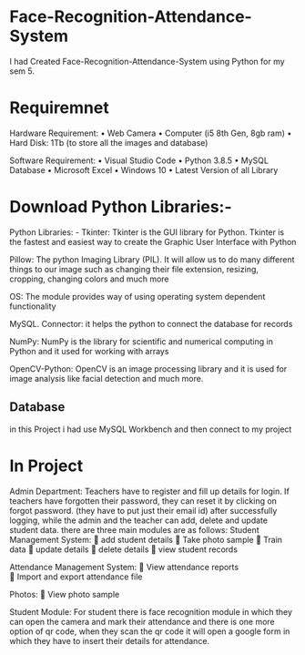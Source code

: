 # Face-Recognition-Attendance-System
I had Created Face-Recognition-Attendance-System using Python for my sem 5.

# Requiremnet
Hardware Requirement:
•	Web Camera
•	Computer (i5 8th Gen, 8gb ram)
•	Hard Disk: 1Tb (to store all the images and database)

Software Requirement:
•	Visual Studio Code
•	Python 3.8.5
•	MySQL Database
•	Microsoft Excel 
•	Windows 10
•	Latest Version of all Library

# Download Python Libraries:-
Python Libraries: -
Tkinter: Tkinter is the GUI library for Python. Tkinter is the fastest and easiest way to create the Graphic User Interface with Python

Pillow: The python Imaging Library (PIL). It will allow us to do many different things to our image such as changing their file extension, resizing, cropping, changing colors and much more 

OS: The module provides way of using operating system dependent functionality

MySQL. Connector: it helps the python to connect the database for records

NumPy: NumPy is the library for scientific and numerical computing in Python and it used for working with arrays

OpenCV-Python: OpenCV is an image processing library and it is used for image analysis like facial detection and much more.

## Database ##
in this Project i had use MySQL Workbench and then connect to my project 

# In Project #
Admin Department: Teachers have to register and fill up details for login.
If teachers have forgotten their password, they can reset it by clicking on forgot password. (they have to put just their email id) after successfully logging, while the admin and the teacher can add, delete and update student data. there are three main modules are as follows:
Student Management System:
	add student details
	Take photo sample
	Train data 
	update details 
	delete details
	view student records

Attendance Management System:
	View attendance reports  
	Import and export attendance file

Photos:
	View photo sample

Student Module: For student there is face recognition module in which they can open the camera and mark their attendance and there is one more option of qr code, when they scan the qr code it will open a google form in which they have to insert their details for attendance.
